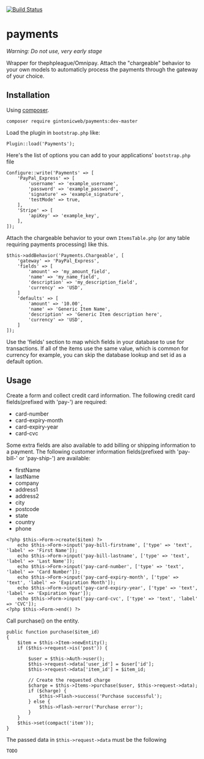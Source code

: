 [![Build Status](https://travis-ci.org/gintonicweb/payments.svg)](https://travis-ci.org/gintonicweb/payments)

# payments


*Warning: Do not use, very early stage*

Wrapper for thephpleague/Omnipay. Attach the "chargeable" behavior to your own 
models to automaticly process the payments through the gateway of your choice.


## Installation

Using [composer](http://getcomposer.org).

```
composer require gintonicweb/payments:dev-master
```

Load the plugin in ```bootstrap.php``` like:

```
Plugin::load('Payments');
```

Here's the list of options you can add to your applications' ```bootstrap.php```
file

```
Configure::write('Payments' => [
    'PayPal_Express' => [
        'username' => 'example_username',
        'password' => 'example_password',
        'signature' => 'example_signature',
        'testMode' => true,
    ],
    'Stripe' => [
        'apiKey' => 'example_key',
    ],
]);
```

Attach the chargeable behavior to your own ```ItemsTable.php``` (or any table
requiring payments processing) like this. 

```
$this->addBehavior('Payments.Chargeable', [
    'gateway' => 'PayPal_Express',
    'fields' => [
        'amount' => 'my_amount_field',
        'name' => 'my_name_field',
        'description' => 'my_description_field',
        'currency' => 'USD',
    ]
    'defaults' => [
        'amount' => '10.00',
        'name' => 'Generic Item Name',
        'description' => 'Generic Item description here',
        'currency' => 'USD',
    ]
]);
```

Use the 'fields' section to map which fields in your database to use for 
transactions. If all of the items use the same value, which is common for
currency for example, you can skip the database lookup and set id as a default 
option.

## Usage

Create a form and collect credit card information. The following credit card fields(prefixed with 'pay-') are required:  
* card-number
* card-expiry-month
* card-expiry-year
* card-cvc

Some extra fields are also available to add billing or shipping information to a payment. The following customer information fields(prefixed with 'pay-bill-' or 'pay-ship-') are available: 
* firstName
* lastName
* company
* address1
* address2
* city
* postcode
* state
* country
* phone

```
<?php $this->Form->create($item) ?>
    echo $this->Form->input('pay-bill-firstname', ['type' => 'text', 'label' => 'First Name']);
    echo $this->Form->input('pay-bill-lastname', ['type' => 'text', 'label' => 'Last Name']);
    echo $this->Form->input('pay-card-number', ['type' => 'text', 'label' => 'Card Number']);
    echo $this->Form->input('pay-card-expiry-month', ['type' => 'text', 'label' => 'Expiration Month']);
    echo $this->Form->input('pay-card-expiry-year', ['type' => 'text', 'label' => 'Expiration Year']);
    echo $this->Form->input('pay-card-cvc', ['type' => 'text', 'label' => 'CVC']);
<?php $this->Form->end() ?>
```


Call purchase() on the entity.
```
public function purchase($item_id)
{        
    $item = $this->Item->newEntity();
    if ($this->request->is('post')) {

        $user = $this->Auth->user();
        $this->request->data['user_id'] = $user['id'];
        $this->request->data['item_id'] = $item_id;
        
        // Create the requested charge
        $charge = $this->Items->purchase($user, $this->request->data);
        if ($charge) {
            $this->Flash->success('Purchase successful');
        } else {
            $this->Flash->error('Purchase error');
        }
    }
    $this->set(compact('item'));
}
```

The passed data in ```$this->request->data``` must be the following

```
TODO
```
